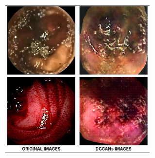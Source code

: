 <table align="center">
  <tr>
    <td align="center">
      <img src="https://github.com/orukundo/Generation-of-Capsule-Endoscopy-Data-with-Deep-Convolutional-Generative-Adversarial-Networks/blob/main/original_1.png" alt="realx" style="width: 100%; max-width: 400px;">
    </td>
    <td align="center">
      <img src="https://github.com/orukundo/Generation-of-Capsule-Endoscopy-Data-with-Deep-Convolutional-Generative-Adversarial-Networks/blob/main/fake_1.png" alt="gan_generated_image_20" style="width: 100%; max-width: 400px;">
    </td>
  </tr>
  <tr>
    <td align="center">
      <img src="https://github.com/orukundo/Generation-of-Capsule-Endoscopy-Data-with-Deep-Convolutional-Generative-Adversarial-Networks/blob/main/original_2.png" alt="realy" style="width: 100%; max-width: 400px;"><br><b>ORIGINAL IMAGES</b>
    </td>
    <td align="center">
      <img src="https://github.com/orukundo/Generation-of-Capsule-Endoscopy-Data-with-Deep-Convolutional-Generative-Adversarial-Networks/blob/main/fake_2.png" alt="gan_generated_image_87" style="width: 100%; max-width: 400px;"><br><b>DCGANs IMAGES</b>
    </td>
  </tr>
</table>
